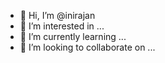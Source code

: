 - 👋 Hi, I’m @inirajan
- 👀 I’m interested in ...
- 🌱 I’m currently learning ...
- 💞️ I’m looking to collaborate on ...


<!---
inirajan/inirajan is a ✨ special ✨ repository because its `README.md` (this file) appears on your GitHub profile.
You can click the Preview link to take a look at your changes.
--->
